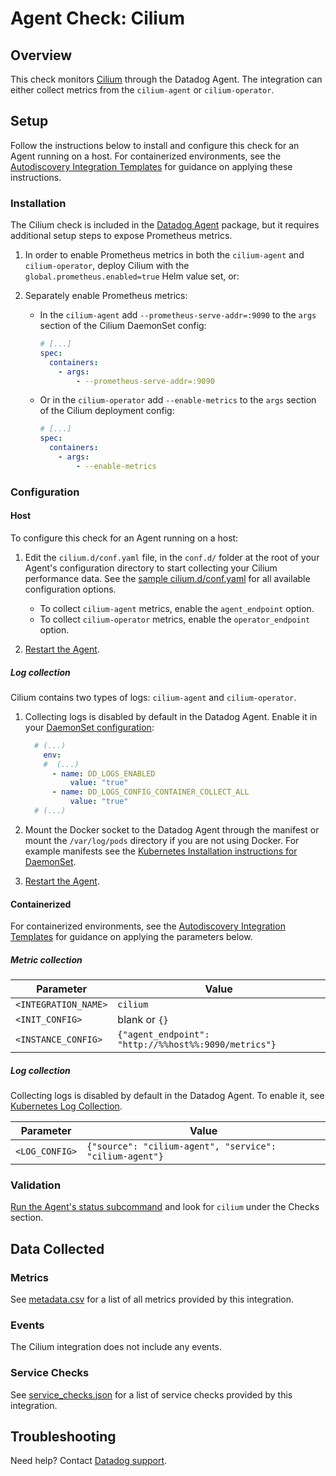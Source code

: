 # Agent Check: Cilium

## Overview

This check monitors [Cilium][1] through the Datadog Agent. The integration can either collect metrics from the `cilium-agent` or `cilium-operator`.

## Setup

Follow the instructions below to install and configure this check for an Agent running on a host. For containerized environments, see the [Autodiscovery Integration Templates][2] for guidance on applying these instructions.

### Installation

The Cilium check is included in the [Datadog Agent][3] package, but it requires additional setup steps to expose Prometheus metrics.

1. In order to enable Prometheus metrics in both the `cilium-agent` and `cilium-operator`, deploy Cilium with the `global.prometheus.enabled=true` Helm value set, or:

2. Separately enable Prometheus metrics:

   - In the `cilium-agent` add `--prometheus-serve-addr=:9090` to the `args` section of the Cilium DaemonSet config:

     ```yaml
     # [...]
     spec:
       containers:
         - args:
             - --prometheus-serve-addr=:9090
     ```



   - Or in the `cilium-operator` add `--enable-metrics` to the `args` section of the Cilium deployment config:

     ```yaml
     # [...]
     spec:
       containers:
         - args:
             - --enable-metrics
     ```

### Configuration

<!-- xxx tabs xxx -->
<!-- xxx tab "Host" xxx -->

#### Host

To configure this check for an Agent running on a host:
1. Edit the `cilium.d/conf.yaml` file, in the `conf.d/` folder at the root of your Agent's configuration directory to start collecting your Cilium performance data. See the [sample cilium.d/conf.yaml][4] for all available configuration options.

   - To collect `cilium-agent` metrics, enable the `agent_endpoint` option.
   - To collect `cilium-operator` metrics, enable the `operator_endpoint` option.

2. [Restart the Agent][5].

##### Log collection

<!-- partial
{{< site-region region="us3" >}}
**Log collection is not supported for the Datadog {{< region-param key="dd_site_name" >}} site**.
{{< /site-region >}}
partial -->

Cilium contains two types of logs: `cilium-agent` and `cilium-operator`.

1. Collecting logs is disabled by default in the Datadog Agent. Enable it in your [DaemonSet configuration][4]:

   ```yaml
     # (...)
       env:
       #  (...)
         - name: DD_LOGS_ENABLED
             value: "true"
         - name: DD_LOGS_CONFIG_CONTAINER_COLLECT_ALL
             value: "true"
     # (...)
   ```

2. Mount the Docker socket to the Datadog Agent through the manifest or mount the `/var/log/pods` directory if you are not using Docker. For example manifests see the [Kubernetes Installation instructions for DaemonSet][6].

3. [Restart the Agent][5].

<!-- xxz tab xxx -->
<!-- xxx tab "Containerized" xxx -->

#### Containerized

For containerized environments, see the [Autodiscovery Integration Templates][2] for guidance on applying the parameters below.

##### Metric collection

| Parameter            | Value                                                      |
|----------------------|------------------------------------------------------------|
| `<INTEGRATION_NAME>` | `cilium`                                                   |
| `<INIT_CONFIG>`      | blank or `{}`                                              |
| `<INSTANCE_CONFIG>`  | `{"agent_endpoint": "http://%%host%%:9090/metrics"}`       |

##### Log collection

<!-- partial
{{< site-region region="us3" >}}
**Log collection is not supported for the Datadog {{< region-param key="dd_site_name" >}} site**.
{{< /site-region >}}
partial -->

Collecting logs is disabled by default in the Datadog Agent. To enable it, see [Kubernetes Log Collection][7].

| Parameter      | Value                                     |
|----------------|-------------------------------------------|
| `<LOG_CONFIG>` | `{"source": "cilium-agent", "service": "cilium-agent"}` |

<!-- xxz tab xxx -->
<!-- xxz tabs xxx -->

### Validation

[Run the Agent's status subcommand][8] and look for `cilium` under the Checks section.

## Data Collected

### Metrics

See [metadata.csv][9] for a list of all metrics provided by this integration.

### Events

The Cilium integration does not include any events.

### Service Checks

See [service_checks.json][10] for a list of service checks provided by this integration.

## Troubleshooting

Need help? Contact [Datadog support][11].

[1]: https://cilium.io
[2]: https://docs.datadoghq.com/agent/kubernetes/integrations/
[3]: https://app.datadoghq.com/account/settings#agent
[4]: https://github.com/DataDog/integrations-core/blob/master/cilium/datadog_checks/cilium/data/conf.yaml.example
[5]: https://docs.datadoghq.com/agent/guide/agent-commands/#start-stop-and-restart-the-agent
[6]: https://docs.datadoghq.com/agent/kubernetes/?tab=daemonset#installation
[7]: https://docs.datadoghq.com/agent/kubernetes/log/
[8]: https://docs.datadoghq.com/agent/guide/agent-commands/#agent-status-and-information
[9]: https://github.com/DataDog/integrations-core/blob/master/cilium/metadata.csv
[10]: https://github.com/DataDog/integrations-core/blob/master/cilium/assets/service_checks.json
[11]: https://docs.datadoghq.com/help/
